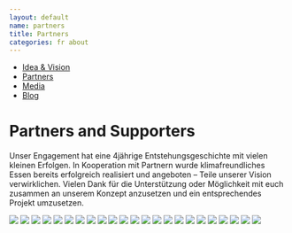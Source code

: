 ```yaml
---
layout: default
name: partners
title: Partners
categories: fr about
---
```



<div class="container hidden-xs">
  <div class="row">
    <div class="col-xs-12 text-center">
      <ul class="subNavigation">
        <a href="/about"><li>Idea &amp; Vision</li></a>
        <a href="/about/partners"><li class="current">Partners</li></a>
        <a href="/about/media"><li>Media</li></a>
        <a href="/blog"><li>Blog</li></a>
      </ul>
    </div>
  </div>
</div>


<div class="container">
  <div class="row push-top small-push-bottom">
    <div class="col-xs-12 text-center">
      <h1>Partners and Supporters</h1>
    </div>
  </div>

  <div class="row push-bottom">
    <div class="col-xs-12 col-sm-offset-1 col-sm-10 text-center">
      <p>Unser Engagement hat eine 4jährige Entstehungsgeschichte mit vielen kleinen Erfolgen. In Kooperation mit Partnern wurde klimafreundliches Essen bereits erfolgreich realisiert und angeboten – Teile unserer Vision verwirklichen. Vielen Dank für die Unterstützung oder Möglichkeit mit euch zusammen an unserem Konzept anzusetzen und ein entsprechendes Projekt umzusetzen.</p>
    </div>
  </div>

  <div class="row push-bottom">
    <div class="col-xs-12 text-center">
      <img src="/img/partners/nw.svg">
      <img src="/img/partners/unisg.svg">
      <img src="/img/partners/unizh.svg">
      <img src="/img/partners/zhaw.svg">
      <img src="/img/partners/engagement.svg">
      <img src="/img/partners/axa.svg">
      <img src="/img/partners/climatekic.svg">
      <img src="/img/partners/impacthub.svg">
      <img src="/img/partners/klimastiftung.svg">
      <img src="/img/partners/kti.svg">
      <img src="/img/partners/socialimpact.svg">
      <img src="/img/partners/spinoff.svg">
      <img src="/img/partners/venturekick.svg">
      <img src="/img/partners/wwf.svg">
      <img src="/img/partners/maxhavelar.svg">
      <img src="/img/partners/usitawi.svg">
      <img src="/img/partners/equitable.svg">
      <img src="/img/partners/ernstgoehner.svg">
      <img src="/img/partners/gdi.svg">
      <img src="/img/partners/gebert.svg">
      <img src="/img/partners/insead.svg">
      <img src="/img/partners/seif.svg">
      <img src="/img/partners/stadtzh.svg">
    </div>
  </div>

</div>


<script src="https://ajax.googleapis.com/ajax/libs/jquery/1.11.3/jquery.min.js"></script>
<script src="/js/jquery.magnific-popup.min.js"></script>
<script src="/js/jquery.royalslider.min.js"></script>
<script src="/js/bootstrap.min.js"></script>
<script src="/js/icheck.min.js"></script>
<script src="/js/script.js"></script>
